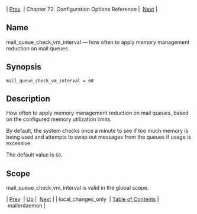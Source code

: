 | [Prev](conf.ref.local_changes_only)  | Chapter 72. Configuration Options Reference |  [Next](conf.ref.mailerdaemon) |

<a name="conf.ref.mail_queue_check_vm_interval"></a>
## Name

mail_queue_check_vm_interval — how often to apply memory management reduction on mail queues

## Synopsis

`mail_queue_check_vm_interval = 60`

<a name="idp25167840"></a>
## Description

How often to apply memory management reduction on mail queues, based on the configured memory utilization limits.

By default, the system checks once a minute to see if too much memory is being used and attempts to swap out messages from the queues if usage is excessive.

The default value is `60`.

<a name="idp25171264"></a>
## Scope

mail_queue_check_vm_interval is valid in the global scope.

| [Prev](conf.ref.local_changes_only)  | [Up](config.options.ref) |  [Next](conf.ref.mailerdaemon) |
| local_changes_only  | [Table of Contents](index) |  mailerdaemon |

